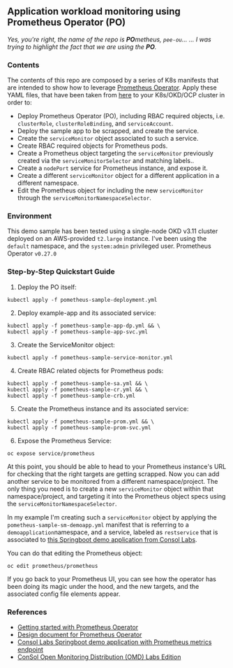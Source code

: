 ## Application workload monitoring using Prometheus Operator (PO)

_Yes, you're right, the name of the repo is **PO**metheus, ``pee-ou``...
... I was trying to highlight the fact that we are using the **PO**._

### Contents

The contents of this repo are composed by a series of K8s manifests that are intended to show how to leverage [Prometheus Operator](https://github.com/coreos/prometheus-operator). Apply these YAML files, that have been taken from [here](https://github.com/coreos/prometheus-operator/blob/master/Documentation/user-guides/getting-started.md) to your K8s/OKD/OCP cluster in order to:

* Deploy Prometheus Operator (PO), including RBAC required objects, i.e. ``clusterRole``, ``clusterRoleBinding``, and ``serviceAccount``.
* Deploy the sample app to be scrapped, and create the service.
* Create the ``serviceMonitor`` object associated to such a service.
* Create RBAC required objects for Prometheus pods.
* Create a Prometheus object targeting the ``serviceMonitor`` previously created via the ``serviceMonitorSelector`` and matching labels..
* Create a ``nodePort`` service for Prometheus instance, and expose it.
* Create a different ``serviceMonitor`` object for a different application in a different namespace.
* Edit the Prometheus object for including the new ``serviceMonitor`` through the ``serviceMonitorNamespaceSelector``.

### Environment

This demo sample has been tested using a single-node OKD v3.11 cluster deployed on an AWS-provided ``t2.large`` instance.
I've been using the ``default`` namespace, and the ``system:admin`` privileged user.
Prometheus Operator ``v0.27.0``

### Step-by-Step Quickstart Guide

1. Deploy the PO itself:

``kubectl apply -f pometheus-sample-deployment.yml``

2. Deploy example-app and its associated service:

```
kubectl apply -f pometheus-sample-app-dp.yml && \
kubectl apply -f pometheus-sample-app-svc.yml
```

3. Create the ServiceMonitor object:

``kubectl apply -f pometheus-sample-service-monitor.yml``

4. Create RBAC related objects for Prometheus pods:

```
kubectl apply -f pometheus-sample-sa.yml && \
kubectl apply -f pometheus-sample-cr.yml && \
kubectl apply -f pometheus-sample-crb.yml
```

5. Create the Prometheus instance and its associated service:

```
kubectl apply -f pometheus-sample-prom.yml && \
kubectl apply -f pometheus-sample-prom-svc.yml
```

6. Expose the Prometheus Service:

``oc expose service/prometheus``

At this point, you should be able to head to your Prometheus instance's URL for checking that the right targets are getting scrapped.
Now you can add another service to be monitored from a different namespace/project. The only thing you need is to create a new
``serviceMonitor`` object within that namespace/project, and targeting it into the Prometheus object specs using the ``serviceMonitorNamespaceSelector``.

In my example I'm creating such a ``serviceMonitor`` object by applying the ``pometheus-sample-sm-demoapp.yml`` manifest that is referring to a ``demoapplication``namespace, and a service, labeled as ``restservice`` that is associated to [this Springboot demo application from Consol Labs](https://github.com/ConSol/springboot-monitoring-example).

You can do that editing the Prometheus object:

``oc edit prometheus/prometheus``

If you go back to your Prometheus UI, you can see how the operator has been doing its magic under the hood, and the new targets,
and the associated config file elements appear.

### References

* [Getting started with Prometheus Operator](https://github.com/coreos/prometheus-operator/blob/master/Documentation/user-guides/getting-started.md)
* [Design document for Prometheus Operator](https://github.com/coreos/prometheus-operator/blob/master/Documentation/design.md)
* [Consol Labs Springboot demo application with Prometheus metrics endpoint](https://github.com/ConSol/springboot-monitoring-example)
* [ConSol Open Monitoring Distribution (OMD) Labs Edition](https://github.com/ConSol/omd)

